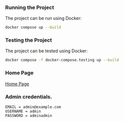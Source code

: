 ### Running the Project

The project can be run using Docker:

```bash
docker compose up --build
```

### Testing the Project

The project can be tested using Docker:

```bash
docker compose -f docker-compose.testing up --build
```

### Home Page

[Home Page](http://localhost:8000/home)

### Admin credentials.

```
EMAIL = admin@example.com
USERNAME = admin
PASSWORD = adminadmin
```
